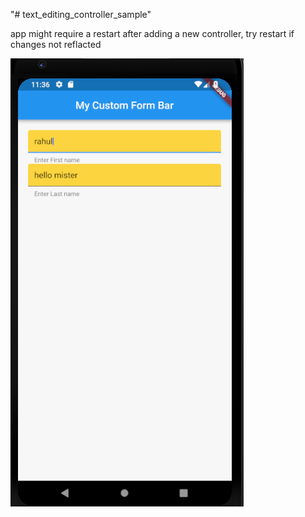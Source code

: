 "# text_editing_controller_sample"

app might require a restart after adding a new controller, try restart if changes not reflacted

![image](asset/app_screenshots/page1.PNG)